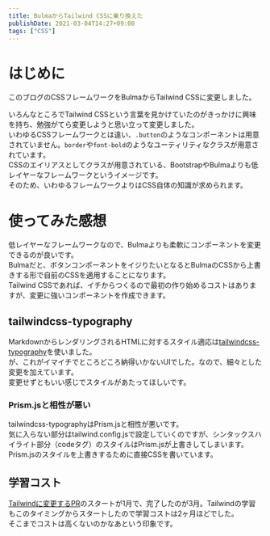 ```yaml
---
title: BulmaからTailwind CSSに乗り換えた
publishDate: 2021-03-04T14:27+09:00
tags: ["CSS"]
---
```


# はじめに

このブログのCSSフレームワークをBulmaからTailwind CSSに変更しました。

いろんなところでTailwind CSSという言葉を見かけていたのがきっかけに興味を持ち、勉強がてら変更しようと思い立って変更しました。  
いわゆるCSSフレームワークとは違い、`.button`のようなコンポーネントは用意されていません。`border`や`font-bold`のようなユーティリティなクラスが用意されています。  
CSSのエイリアスとしてクラスが用意されている、BootstrapやBulmaよりも低レイヤーなフレームワークというイメージです。  
そのため、いわゆるフレームワークよりはCSS自体の知識が求められます。

# 使ってみた感想

低レイヤーなフレームワークなので、Bulmaよりも柔軟にコンポーネントを変更できるのが良いです。  
Bulmaだと、ボタンコンポーネントをイジりたいとなるとBulmaのCSSから上書きする形で自前のCSSを適用することになります。  
Tailwind CSSであれば、イチからつくるので最初の作り始めるコストはありますが、変更に強いコンポーネントを作成できます。

## tailwindcss-typography

MarkdownからレンダリングされるHTMLに対するスタイル適応は[tailwindcss-typography](https://github.com/tailwindlabs/tailwindcss-typography)を使いました。  
が、これがイマイチでところどころ納得いかないUIでした。なので、細々とした変更を加えています。  
変更せずともいい感じでスタイルがあたってほしいです。

### Prism.jsと相性が悪い

tailwindcss-typographyはPrism.jsと相性が悪いです。  
気に入らない部分はtailwind.config.jsで設定していくのですが、シンタックスハイライト部分（codeタグ）のスタイルはPrism.jsが上書きしてしまいます。  
Prism.jsのスタイルを上書きするために直接CSSを書いています。

## 学習コスト

[Tailwindに変更するPR](https://github.com/70-10/blog/pull/219)のスタートが1月で、完了したのが3月。Tailwindの学習もこのタイミングからスタートしたので学習コストは2ヶ月ほどでした。  
そこまでコストは高くないのかなあという印象です。
